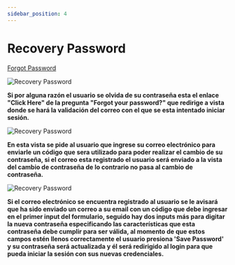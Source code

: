 ```yaml
---
sidebar_position: 4
---
```


# Recovery Password

[Forgot Password](https://www.waizant.com/auth/forgot-password)

![Recovery Password](/img/store-usuario/recovery-1.png )

**Si por alguna razón el usuario se olvida de su contraseña esta el enlace "Click Here" de la pregunta "Forgot your password?" que redirige a vista donde se hará la validación del correo con el que se esta intentado iniciar sesión.**

![Recovery Password](/img/store-usuario/recovery-2.png )

**En esta vista se pide al usuario que ingrese su correo electrónico para enviarle un código que sera utilizado para poder realizar el cambio de su contraseña\, si el correo esta registrado el usuario será enviado a la vista del cambio de contraseña de lo contrario no pasa al cambio de contraseña.**

![Recovery Password](/img/store-usuario/recovery-3.png )

**Si el correo electrónico se encuentra registrado al usuario se le avisará que ha sido enviado un correo a su email con un código que debe ingresar en el primer input del formulario\, seguido hay dos inputs más para digitar la nueva contraseña especificando las características que esta contraseña debe cumplir para ser válida\, al momento de que estos campos estén llenos correctamente el usuario presiona 'Save Password' y su contraseña será actualizada y él será redirigido al login para que pueda iniciar la sesión con sus nuevas credenciales.**
